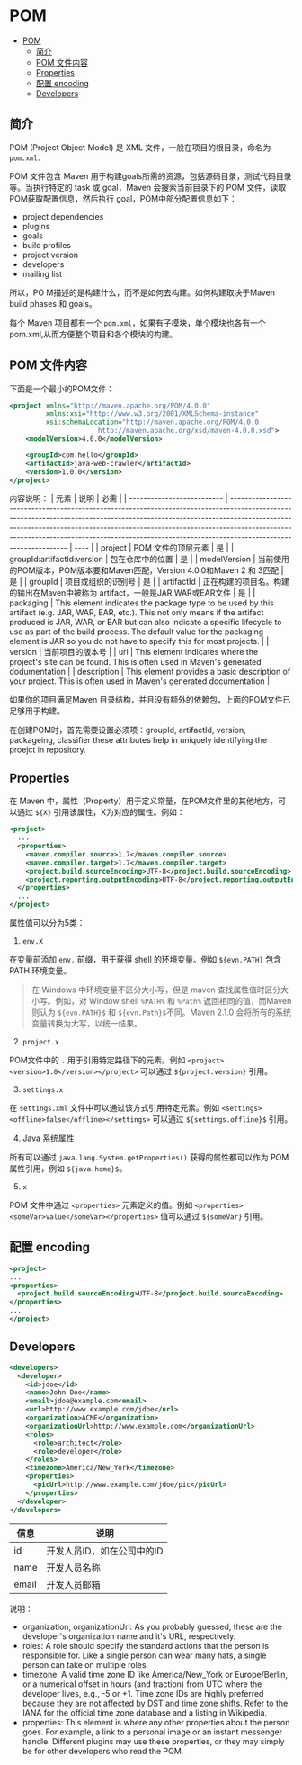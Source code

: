 # POM

- [POM](#pom)
  - [简介](#简介)
  - [POM 文件内容](#pom-文件内容)
  - [Properties](#properties)
  - [配置 encoding](#配置-encoding)
  - [Developers](#developers)

## 简介

POM (Project Object Model) 是 XML 文件，一般在项目的根目录，命名为 `pom.xml`.

POM 文件包含 Maven 用于构建goals所需的资源，包括源码目录，测试代码目录等。当执行特定的 task 或 goal，Maven 会搜索当前目录下的 POM 文件，读取POM获取配置信息，然后执行 goal，POM中部分配置信息如下：

- project dependencies
- plugins
- goals
- build profiles
- project version
- developers
- mailing list

所以，PO M描述的是构建什么，而不是如何去构建。如何构建取决于Maven build phases 和 goals。

每个 Maven 项目都有一个 `pom.xml`，如果有子模块，单个模块也各有一个 pom.xml,从而方便整个项目和各个模块的构建。

## POM 文件内容

下面是一个最小的POM文件：

```xml
<project xmlns="http://maven.apache.org/POM/4.0.0"
         xmlns:xsi="http://www.w3.org/2001/XMLSchema-instance"
         xsi:schemaLocation="http://maven.apache.org/POM/4.0.0
                      http://maven.apache.org/xsd/maven-4.0.0.xsd">
    <modelVersion>4.0.0</modelVersion>

    <groupId>com.hello</groupId>
    <artifactId>java-web-crawler</artifactId>
    <version>1.0.0</version>
</project>
```

内容说明：
| 元素                       | 说明                                                                                                                                                                                                                                                                                                                                                      | 必需 |
| -------------------------- | --------------------------------------------------------------------------------------------------------------------------------------------------------------------------------------------------------------------------------------------------------------------------------------------------------------------------------------------------------- | ---- |
| project                    | POM 文件的顶层元素                                                                                                                                                                                                                                                                                                                                        | 是   |
| groupId:artifactId:version | 包在仓库中的位置                                                                                                                                                                                                                                                                                                                                          | 是   |
| modelVersion               | 当前使用的POM版本，POM版本要和Maven匹配，Version 4.0.0和Maven 2 和 3匹配                                                                                                                                                                                                                                                                                  | 是   |
| groupId                    | 项目或组织的识别号                                                                                                                                                                                                                                                                                                                                        | 是   |
| artifactId                 | 正在构建的项目名。构建的输出在Maven中被称为 artifact，一般是JAR,WAR或EAR文件                                                                                                                                                                                                                                                                              | 是   |
| packaging                  | This element indicates the package type to be used by this artifact (e.g. JAR, WAR, EAR, etc.). This not only means if the artifact produced is JAR, WAR, or EAR but can also indicate a specific lifecycle to use as part of the build process. The default value for the packaging element is JAR so you do not have to specify this for most projects. |
| version                    | 当前项目的版本号                                                                                                                                                                                                                                                                                                                                          |
| url                        | This element indicates where the project's site can be found. This is often used in Maven's generated dodumentation                                                                                                                                                                                                                                       |
| description                | This element provides a basic description of your project. This is often used in Maven's generated documentation                                                                                                                                                                                                                                          |

如果你的项目满足Maven 目录结构，并且没有额外的依赖包，上面的POM文件已足够用于构建。

在创建POM时，首先需要设置必须项：groupId, artifactId, version, packageing, classifier
these attributes help in uniquely identifying the proejct in repository.

## Properties

在 Maven 中，属性（Property）用于定义常量，在POM文件里的其他地方，可以通过 `${X}` 引用该属性，X为对应的属性。例如：

```xml
<project>
  ...
  <properties>
    <maven.compiler.source>1.7</maven.compiler.source>
    <maven.compiler.target>1.7</maven.compiler.target>
    <project.build.sourceEncoding>UTF-8</project.build.sourceEncoding>
    <project.reporting.outputEncoding>UTF-8</project.reporting.outputEncoding>
  </properties>
  ...
</project>
```

属性值可以分为5类：

1. `env.X` 

在变量前添加 `env.` 前缀，用于获得 shell 的环境变量。例如 `${evn.PATH}` 包含 PATH 环境变量。

> 在 Windows 中环境变量不区分大小写，但是 maven 查找属性值时区分大小写。例如，对 Window shell `%PATH%` 和 `%Path%` 返回相同的值，而Maven 则认为 `${evn.PATH}$` 和 `${evn.Path}$`不同。Maven 2.1.0 会将所有的系统变量转换为大写，以统一结果。

2. `project.x`

POM文件中的 `.` 用于引用特定路径下的元素。例如 `<project><version>1.0</version></project>` 可以通过 `${project.version}` 引用。

3. `settings.x`

在 `settings.xml` 文件中可以通过该方式引用特定元素。例如 `<settings><offline>false</offline></settings>` 可以通过 `${settings.offline}$` 引用。

4. Java 系统属性

所有可以通过 `java.lang.System.getProperties()` 获得的属性都可以作为 POM 属性引用，例如 `${java.home}$`。

5. `x`

POM 文件中通过 `<properties>` 元素定义的值。例如 `<properties><someVar>value</someVar></properties>` 值可以通过 `${someVar}` 引用。

## 配置 encoding

```xml
<project>
...
<properties>
  <project.build.sourceEncoding>UTF-8</project.build.sourceEncoding>
</properties>
...
</project>
```

## Developers

```xml
<developers>
  <developer>
    <id>jdoe</id>
    <name>John Doe</name>
    <email>jdoe@example.com<email>
    <url>http://www.example.com/jdoe</url>
    <organization>ACME</organization>
    <organizationUrl>http://www.example.com</organizationUrl>
    <roles>
      <role>architect</role>
      <role>developer</role>
    </roles>
    <timezone>America/New_York</timezone>
    <properties>
      <picUrl>http://www.example.com/jdoe/pic</picUrl>
    </properties>
  </developer>
</developers>
```

|信息|说明|
|---|---|
|id|开发人员ID，如在公司中的ID|
|name|开发人员名称|
|email|开发人员邮箱|

说明：

- organization, organizationUrl: As you probably guessed, these are the developer's organization name and it's URL, respectively.
- roles: A role should specify the standard actions that the person is responsible for. Like a single person can wear many hats, a single person can take on multiple roles.
- timezone: A valid time zone ID like America/New_York or Europe/Berlin, or a numerical offset in hours (and fraction) from UTC where the developer lives, e.g., -5 or +1. Time zone IDs are highly preferred because they are not affected by DST and time zone shifts. Refer to the IANA for the official time zone database and a listing in Wikipedia.
- properties: This element is where any other properties about the person goes. For example, a link to a personal image or an instant messenger handle. Different plugins may use these properties, or they may simply be for other developers who read the POM.
